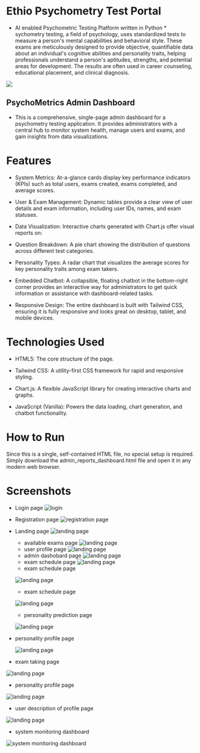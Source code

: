 # Ethio Psychometry Test Portal
* AI enabled Psychometric Testing Platform written in Python
          * sychometry testing, a field of psychology, uses standardized tests to measure a person's mental capabilities and behavioral style. These exams are meticulously designed to provide objective, quantifiable data about an individual's cognitive abilities and personality traits, helping professionals understand a person's aptitudes, strengths, and potential areas for development. The results are often used in career counseling, educational placement, and clinical diagnosis.

![](https://github.com/MulukenSholaye/psychometry_test_portal/blob/22fc592f2fff3b4c09bdca36105914bdc24a9655/21711737214.jpg)

## PsychoMetrics Admin Dashboard
* This is a comprehensive, single-page admin dashboard for a psychometry testing application. It provides administrators with a central hub to monitor system health, manage users and exams, and gain insights from data visualizations.

# Features
* System Metrics: At-a-glance cards display key performance indicators (KPIs) such as total users, exams created, exams completed, and average scores.

* User & Exam Management: Dynamic tables provide a clear view of user details and exam information, including user IDs, names, and exam statuses.

* Data Visualization: Interactive charts generated with Chart.js offer visual reports on:

* Question Breakdown: A pie chart showing the distribution of questions across different test categories.

* Personality Types: A radar chart that visualizes the average scores for key personality traits among exam takers.

* Embedded Chatbot: A collapsible, floating chatbot in the bottom-right corner provides an interactive way for administrators to get quick information or assistance with dashboard-related tasks.

* Responsive Design: The entire dashboard is built with Tailwind CSS, ensuring it is fully responsive and looks great on desktop, tablet, and mobile devices.

# Technologies Used
* HTML5: The core structure of the page.

* Tailwind CSS: A utility-first CSS framework for rapid and responsive styling.

* Chart.js: A flexible JavaScript library for creating interactive charts and graphs.

* JavaScript (Vanilla): Powers the data loading, chart generation, and chatbot functionality.

# How to Run
Since this is a single, self-contained HTML file, no special setup is required.
Simply download the admin_reports_dashboard.html file and open it in any modern web browser.

# Screenshots
* Login page
  ![login](https://github.com/MulukenSholaye/psychometry_test_portal/blob/ec15b23b538c810160affb4b786b7beeeb754cea/Screenshot%20from%202025-09-23%2019-42-40.png)
* Registration page
   ![registration page](https://github.com/MulukenSholaye/psychometry_test_portal/blob/dcacdae6d4db2b6b83d102dad6131ec5589be83e/Screenshot%20from%202025-09-23%2019-43-49.png)
* Landing page
   ![landing page](https://github.com/MulukenSholaye/psychometry_test_portal/blob/8f0a9c74805ebff1e9db2078b223b976a2dea065/Screenshot%20from%202025-09-23%2019-45-28.png)
  * available exams page
   ![landing page](https://github.com/MulukenSholaye/psychometry_test_portal/blob/8f0a9c74805ebff1e9db2078b223b976a2dea065/Screenshot%20from%202025-09-23%2019-46-20.png)
  * user profile page
   ![landing page](https://github.com/MulukenSholaye/psychometry_test_portal/blob/8f0a9c74805ebff1e9db2078b223b976a2dea065/Screenshot%20from%202025-09-23%2019-48-09.png)
  * admin dashobard page
   ![landing page](https://github.com/MulukenSholaye/psychometry_test_portal/blob/8f0a9c74805ebff1e9db2078b223b976a2dea065/Screenshot%20from%202025-09-23%2019-50-05.png)
  * exam schedule page
   ![landing page](https://github.com/MulukenSholaye/psychometry_test_portal/blob/8f0a9c74805ebff1e9db2078b223b976a2dea065/Screenshot%20from%202025-09-23%2019-51-30.png)
  * exam schedule page

   ![landing page](https://github.com/MulukenSholaye/psychometry_test_portal/blob/8f0a9c74805ebff1e9db2078b223b976a2dea065/Screenshot%20from%202025-09-23%2019-51-30.png)
  * exam schedule page

   ![landing page](https://github.com/MulukenSholaye/psychometry_test_portal/blob/8f0a9c74805ebff1e9db2078b223b976a2dea065/Screenshot%20from%202025-09-23%2019-51-30.png)
  * personality prediction page

   ![landing page](https://github.com/MulukenSholaye/psychometry_test_portal/blob/8f0a9c74805ebff1e9db2078b223b976a2dea065/Screenshot%20from%202025-09-23%2019-57-04.png)
 * personality profile page

   ![landing page](https://github.com/MulukenSholaye/psychometry_test_portal/blob/8f0a9c74805ebff1e9db2078b223b976a2dea065/Screenshot%20from%202025-09-23%2019-59-30.png)
  
  * exam taking page

   ![landing page](https://github.com/MulukenSholaye/psychometry_test_portal/blob/8f0a9c74805ebff1e9db2078b223b976a2dea065/Screenshot%20from%202025-09-23%2019-58-07.png)

   *  personality profile page

   ![landing page](https://github.com/MulukenSholaye/psychometry_test_portal/blob/8f0a9c74805ebff1e9db2078b223b976a2dea065/Screenshot%20from%202025-09-23%2020-00-43.png)

   *  user description of  profile page

   ![landing page](https://github.com/MulukenSholaye/psychometry_test_portal/blob/8f0a9c74805ebff1e9db2078b223b976a2dea065/Screenshot%20from%202025-09-23%2020-06-33.png)
   *  system monitoring dashboard

   ![system monitoring dashboard](https://github.com/MulukenSholaye/psychometry_test_portal/blob/8f0a9c74805ebff1e9db2078b223b976a2dea065/Screenshot%20from%202025-09-23%2020-10-22.png)
  
